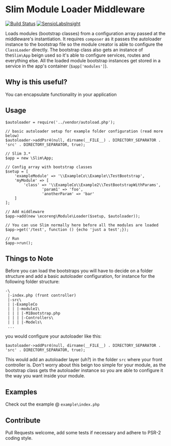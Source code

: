 Slim Module Loader Middleware
=======================
[![Build Status](https://travis-ci.org/ecoreng/module-loader-middleware.svg)](https://travis-ci.org/ecoreng/module-loader-middleware) [![SensioLabsInsight](https://insight.sensiolabs.com/projects/3d1c1d52-01c8-4e11-b80b-58a92579fbe7/mini.png)](https://insight.sensiolabs.com/projects/3d1c1d52-01c8-4e11-b80b-58a92579fbe7)

Loads modules (bootstrap classes) from a configuration array passed at the middleware's instantiation. It requires ``composer`` as it passes the autoloader instance to the bootstrap file so the module creator is able to configure the ``ClassLoader`` directly. The bootstrap class also gets an instance of the``Slim\App`` beign used so it's able to configure services, routes and everything else. All the loaded module bootstrap instances get stored in a service in the app's container (``$app['modules']``).

## Why is this useful? ##

You can encapsulate functionality in your application

## Usage ##
```
$autoloader = require('../vendor/autoload.php');

// basic autoloader setup for example folder configuration (read more below)
$autoloader->addPsr4(null, dirname(__FILE__) . DIRECTORY_SEPARATOR . 'src' . DIRECTORY_SEPARATOR, true);

// Slim 3.*
$app = new \Slim\App;

// Config array with bootstrap classes
$setup = [
    'exampleModule' => '\\ExampleCo\\Example\\TestBootstrap',
    'myModule' => [
        'class' => '\\ExampleCo\\Example2\\TestBootstrapWithParams',
				'param1' => 'foo',
				'anotherParam' => 'bar'
    ]
];

// Add middleware
$app->add(new \ecoreng\Module\Loader($setup, $autoloader));

// You can use Slim normally here before all the modules are loaded
$app->get('/test', function () {echo 'just a test';});

// Run
$app->run();

```
## Things to Note ##
Before you can load the bootstraps you will have to decide on a folder structure and add a basic autoloader configuration, for instance for the following folder structure:
```
-\
 |-index.php (front controller)
 |-src\
 | |-ExampleCo
 | | |-module1\
 | | | |-M1Bootstrap.php
 | | | |-Controllers\
 | | | |-Models\
 ...

```

you would configure your autoloader like this:
```
$autoloader->addPsr4(null, dirname(__FILE__) . DIRECTORY_SEPARATOR . 'src' . DIRECTORY_SEPARATOR, true);
```
This would add an autoloader layer (uh?) in the folder ``src`` where your front controller is. Don't worry about this beign too simple for your module, as the bootstrap class gets the autoloader instance so you are able to configure it the way you want inside your module.

## Examples ##
Check out the example @ ``example\index.php``

## Contribute ##
Pull Requests welcome, add some tests if necessary and adhere to PSR-2 coding style.

